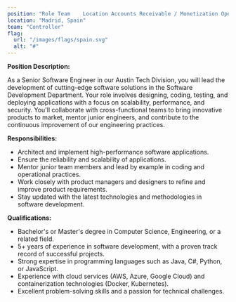 ```yaml
---
position: "Role	Team	Location Accounts Receivable / Monetization Operations Manager"
location: "Madrid, Spain"
team: "Controller"
flag:
  url: "/images/flags/spain.svg"
  alt: "#"
---
```

**Position Description:**

As a Senior Software Engineer in our Austin Tech Division, you will lead the development of cutting-edge software solutions in the Software Development Department. Your role involves designing, coding, testing, and deploying applications with a focus on scalability, performance, and security. You'll collaborate with cross-functional teams to bring innovative products to market, mentor junior engineers, and contribute to the continuous improvement of our engineering practices.

**Responsibilities:**

- Architect and implement high-performance software applications.
- Ensure the reliability and scalability of applications.
- Mentor junior team members and lead by example in coding and operational practices.
- Work closely with product managers and designers to refine and improve product requirements.
- Stay updated with the latest technologies and methodologies in software development.

**Qualifications:**

- Bachelor's or Master's degree in Computer Science, Engineering, or a related field.
- 5+ years of experience in software development, with a proven track record of successful projects.
- Strong expertise in programming languages such as Java, C#, Python, or JavaScript.
- Experience with cloud services (AWS, Azure, Google Cloud) and containerization technologies (Docker, Kubernetes).
- Excellent problem-solving skills and a passion for technical challenges.
